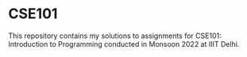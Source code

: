# CSE101

This repository contains my solutions to assignments for CSE101: Introduction to Programming conducted in Monsoon 2022 at IIIT Delhi.
